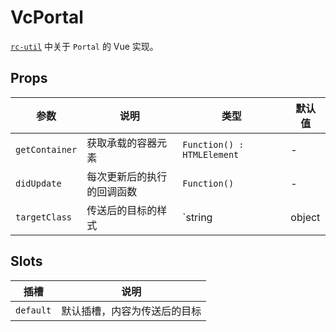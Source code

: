 # VcPortal

[`rc-util`][rc-util] 中关于 `Portal` 的 Vue 实现。

## Props

参数           | 说明                       | 类型                       | 默认值
-------------- | -------------------------- | -------------------------- | ----
`getContainer` | 获取承载的容器元素         | `Function() : HTMLElement` | -
`didUpdate`    | 每次更新后的执行的回调函数 | `Function()`               | -
`targetClass`  | 传送后的目标的样式         | `string|object|array`      | -

## Slots

插槽      | 说明
--------- | ----
`default` | 默认插槽，内容为传送后的目标


[rc-util]: https://github.com/react-component/util
